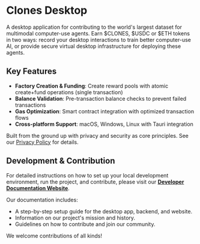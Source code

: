 # Clones Desktop

A desktop application for contributing to the world's largest dataset for multimodal computer-use agents. Earn $CLONES, $USDC or $ETH tokens in two ways: record your desktop interactions to train better computer-use AI, or provide secure virtual desktop infrastructure for deploying these agents.

## Key Features

- **Factory Creation & Funding**: Create reward pools with atomic create+fund operations (single transaction)
- **Balance Validation**: Pre-transaction balance checks to prevent failed transactions
- **Gas Optimization**: Smart contract integration with optimized transaction flows
- **Cross-platform Support**: macOS, Windows, Linux with Tauri integration 

Built from the ground up with privacy and security as core principles. See our [Privacy Policy](PRIVACY.md) for details.

## Development & Contribution

For detailed instructions on how to set up your local development environment, run the project, and contribute, please visit our **[Developer Documentation Website](https://docs.page/clones-ai/clones-desktop)**.

Our documentation includes:
- A step-by-step setup guide for the desktop app, backend, and website.
- Information on our project's mission and history.
- Guidelines on how to contribute and join our community.

We welcome contributions of all kinds!